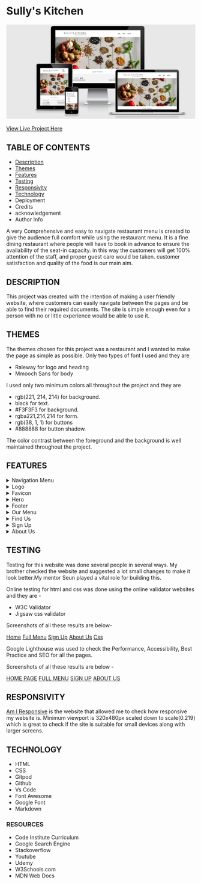 # Sully's Kitchen
![Am i Responsive image](/assets/docs/responsive.png)

[View Live Project Here](https://shahid129.github.io/sully-s-kitchen/index.html)

## TABLE OF CONTENTS

- [Description](#description)
- [Themes](#themes)
- [Features](#features)
- [Testing](#testing)
- [Responsivity](#responsivity)
- [Technology](#echnology)
- Deployment 
- Credits
- acknowledgement
- Author Info

A very Comprehensive and easy to navigate restaurant menu is created to give the audience full comfort while using the restaurant menu. It is a fine dining restaurant where people will have to book in advance to ensure the availability of the seat-in capacity. in this way the customers will get 100% attention of the staff, and proper guest care would be taken. customer satisfaction and quality of the food is our main aim.

## DESCRIPTION
This project was created with the intention of making a user friendly website, where customers can easily navigate between the pages and be able to find their required documents. The site is simple enough even for a person with no or little experience would be able to use it.
  
## THEMES
The themes chosen for this project was a restaurant and I wanted to make the page as simple as possible. Only two types of font I used and they are 

 - Raleway for logo and heading
 - Mmooch Sans for body

 I used only two minimum colors all throughout the project and they are
 - rgb(221, 214, 214) for background.
 - black for text.
 - #F3F3F3 for background.
 - rgba221,214,214 for form.
 - rgb(38, 1, 1) for buttons
 - #888888 for button shadow.

The color contrast between the foreground and the background is well maintained throughout the project.

## FEATURES

 <details>
 <summary> Navigation Menu</summary>
[See Image](/assets/docs/navigation.png)
The Navigation Menu is inside the header section and stays on the right hand side of the laptop screen. As the screen becomes smaller, or on small mobile device the menus comes down the logo. I did not use the hamburger menu because I tried to stick to course module as much as I could, even though I used css flexbox.
</details>

 
<details>
<summary>Logo</summary>

[See Image](/assets/docs/logo.png)
Logo is simply the name of the restaurant with a sub heading underneath it. The logo creates a link to the home page and can be accessed from anywhere within the site.
</details>


<details>
<summary>Favicon</summary>

[See Image](/assets/docs/favicon.png)
Favicon is simply  the first two letters of Sully's Kitchen. Blue background with white text gives a nice, clean professional look Favicon is created using the [favicon](https://favicon.io/favicon-generator/) website.
</details>

<details>
<summary>Hero</summary>

[See Image](/assets/docs/hero.png)

The Hero image was chosen very carefully to give a good flavour of curry and Indian restaurant. Different types of spices and seeds gives a proper indication about what type of restaurant is this.
</details>


<details>
<summary>Footer</summary>

[See Image](/assets/docs/footer.png)

The footer section includes all the social media links that Sully's Restaurant is connected with. The name of the social media is specified along with its logo so that anyone can understand. the layout stays same for even smaller devices up to 252px. Footer is situated at the bottom of all the pages.
</details>

<details>
<summary>Our Menu</summary>

[See Image](/assets/docs/our-menu.png)

The our menu section is placed in the first page without creating a menu option. I thought it would be easier for customers to see the menu as soon as the visit the site. They do not have to look for menu in navigation bar. At the bottom of the menu there is a [FULL MENU](/assets/docs/more-menu.png) button which will take them to the rest of the menu. The full menu page has two sections. First section has the rest of the main course. The second section has sides, drinks and desserts with their price indicated in the menu.
</details>

<details>
<summary>Find Us</summary>

[See Image](/assets/docs/find-us.png)

Find us section is situated at the bottom of the main page just above the footer. It includes a map with exact location on it, an imaginary address of the location and message us section. In the message us section a customer can contact us directly by putting their details in it.
</details>

<details>
<summary>Sign Up</summary>

[See Image](/assets/docs/sign-up.png)

Sign Up section can be accessed from the navigation menu. Background shadow is added to the sign up form so it looks like the form is floating. it also has transparent look. Customers can sign up with the restaurant to keep themselves updated with seasonal promotion and changes in menu.
</details>

<details>
<summary>About Us</summary>

[See Image](/assets/docs/about-us.png)

About Us page multiple section. A short description about our company followed by what are the services we do. Few pictures of curry, desserts and images of our fine dining restaurant. At the bottom it has opening hours for lunch and dinner.
</details>

## TESTING

Testing for this website was done several people in several ways. My brother checked the website and suggested a lot small changes to make it look better.My mentor Seun played a vital role for building this.

Online testing for html and css was done using the online validator websites and they are -

- W3C Validator
- Jigsaw css validator

Screenshots of all these results are below-

[Home](/assets/docs/home.png) [Full Menu](/assets/docs/full-menu.png) [Sign Up](/assets/docs/signup.png) [About Us](/assets/docs/aboutus.png) [Css](/assets/docs/css.png)

Google Lighthouse was used to check the Performance, Accessibility, Best Practice and SEO for all the pages. 

Screenshots of all these results are below -

[HOME PAGE](/assets/docs/lightouse-home.png)
[FULL MENU](/assets/docs/lightouse-fullmenu.png)
[SIGN UP](/assets/docs/lightouse-signup.png)
[ABOUT US](/assets/docs/lighthouse-aboutus.png)


## RESPONSIVITY
[Am I Responsive](http://ami.responsivedesign.is/#) is the website that allowed me to check how responsive my website is. Minimum viewport is 320x480px scaled down to scale(0.219) which is great to check if the site is suitable for small devices along with larger screens. 

## TECHNOLOGY
- HTML
- CSS
- Gitpod
- Github
- Vs Code
- Font Awesome
- Google Font
- Markdown

### RESOURCES
- Code Institute Curriculum
- Google Search Engine
- Stackoverflow
- Youtube
- Udemy
- W3Schools.com
- MDN Web Docs
